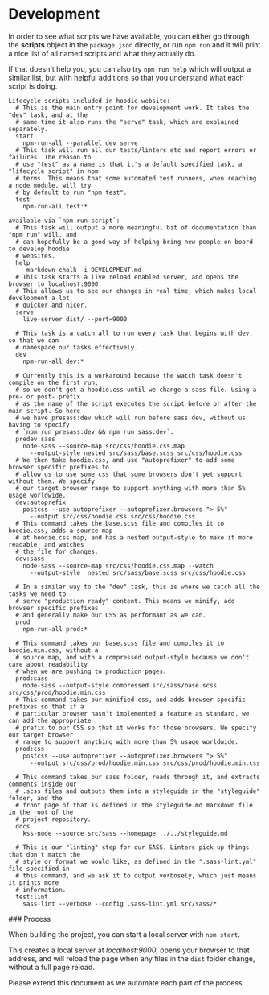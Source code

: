 # Development

In order to see what scripts we have available, you can either go through the **scripts** object in the `package.json` directly, or run `npm run` and it will print a nice list of all named scripts and what they actually do.

If that doesn't help you, you can also try `npm run help` which will output a similar list, but with helpful additions so that you understand what each script is doing.

```shell
Lifecycle scripts included in hoodie-website:
  # This is the main entry point for development work. It takes the "dev" task, and at the
  # same time it also runs the "serve" task, which are explained separately. 
  start
    npm-run-all --parallel dev serve
  # This task will run all our tests/linters etc and report errors or failures. The reason to
  # use "test" as a name is that it's a default specified task, a "lifecycle script" in npm
  # terms. This means that some automated test runners, when reaching a node module, will try
  # by default to run "npm test".
  test
    npm-run-all test:*

available via `npm run-script`:
  # This task will output a more meaningful bit of documentation than "npm run" will, and
  # can hopefully be a good way of helping bring new people on board to develop hoodie
  # websites.
  help
     markdown-chalk -i DEVELOPMENT.md
  # This task starts a live reload enabled server, and opens the browser to localhost:9000.
  # This allows us to see our changes in real time, which makes local development a lot
  # quicker and nicer.
  serve
    live-server dist/ --port=9000

  # This task is a catch all to run every task that begins with dev, so that we can
  # namespace our tasks effectively.
  dev
    npm-run-all dev:*

  # Currently this is a workaround because the watch task doesn't compile on the first run,
  # so we don't get a hoodie.css until we change a sass file. Using a pre- or post- prefix
  # as the name of the script executes the script before or after the main script. So here
  # we have presass:dev which will run before sass:dev, without us having to specify
  # `npm run presass:dev && npm run sass:dev`.
  predev:sass
    node-sass --source-map src/css/hoodie.css.map
      --output-style nested src/sass/base.scss src/css/hoodie.css
  # We then take hoodie.css, and use "autoprefixer" to add some browser specific prefixes to
  # allow us to use some css that some browsers don't yet support without them. We specify
  # our target browser range to support anything with more than 5% usage worldwide.
  dev:autoprefix
    postcss --use autoprefixer --autoprefixer.browsers "> 5%"
      --output src/css/hoodie.css src/css/hoodie.css
  # This command takes the base.scss file and compiles it to hoodie.css, adds a source map
  # at hoodie.css.map, and has a nested output-style to make it more readable, and watches
  # the file for changes.
  dev:sass
    node-sass --source-map src/css/hoodie.css.map --watch
      --output-style  nested src/sass/base.scss src/css/hoodie.css

  # In a similar way to the "dev" task, this is where we catch all the tasks we need to
  # serve "production ready" content. This means we minify, add browser specific prefixes
  # and generally make our CSS as performant as we can.
  prod
    npm-run-all prod:*

  # This command takes our base.scss file and compiles it to hoodie.min.css, without a
  # source map, and with a compressed output-style because we don't care about readability
  # when we are pushing to production pages.
  prod:sass
    node-sass --output-style compressed src/sass/base.scss src/css/prod/hoodie.min.css
  # This command takes our minified css, and adds browser specific prefixes so that if a
  # particular browser hasn't implemented a feature as standard, we can add the appropriate
  # prefix to our CSS so that it works for those browsers. We specify our target browser
  # range to support anything with more than 5% usage worldwide.
  prod:css
    postcss --use autoprefixer --autoprefixer.browsers "> 5%"
      --output src/css/prod/hoodie.min.css src/css/prod/hoodie.min.css

  # This command takes our sass folder, reads through it, and extracts comments inside our
  # .scss files and outputs them into a styleguide in the "styleguide" folder, and the
  # front page of that is defined in the styleguide.md markdown file in the root of the
  # project repository.
  docs
    kss-node --source src/sass --homepage ../../styleguide.md

  # This is our "linting" step for our SASS. Linters pick up things that don't match the
  # style or format we would like, as defined in the ".sass-lint.yml" file specified in
  # this command, and we ask it to output verbosely, which just means it prints more
  # information.
  test:lint
    sass-lint --verbose --config .sass-lint.yml src/sass/*
```

### Process

When building the project, you can start a local server with `npm start`.

This creates a local server at *localhost:9000*, opens your browser to that address, and will reload the page when any files in the `dist` folder change, without a full page reload.

Please extend this document as we automate each part of the process.
